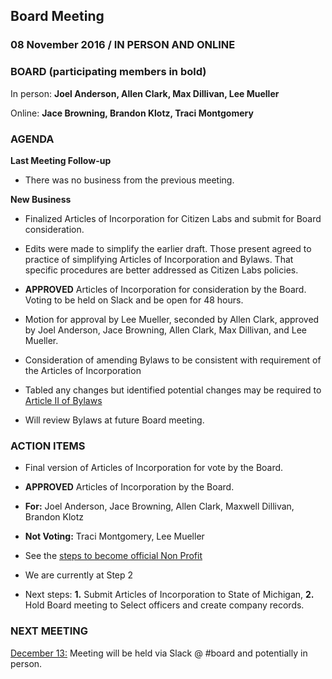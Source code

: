 ## Board Meeting
### 08 November 2016 / IN PERSON AND ONLINE

### BOARD (participating members in bold)
In person: **Joel Anderson, Allen Clark, Max Dillivan, Lee Mueller**

Online: **Jace Browning, Brandon Klotz, Traci Montgomery**

### AGENDA

**Last Meeting Follow-up**

- There was no business from the previous meeting.

**New Business**

- Finalized Articles of Incorporation for Citizen Labs and submit for Board consideration.
 - Edits were made to simplify the earlier draft. Those present agreed to practice of simplifying Articles of Incorporation and Bylaws. That specific procedures are better addressed as Citizen Labs policies.
 - **APPROVED** Articles of Incorporation for consideration by the Board. Voting to be held on Slack and be open for 48 hours.
  - Motion for approval by Lee Mueller, seconded by Allen Clark, approved by Joel Anderson, Jace Browning, Allen Clark, Max Dillivan, and Lee Mueller.

- Consideration of amending Bylaws to be consistent with requirement of the Articles of Incorporation
 - Tabled any changes but identified potential changes may be required to [Article II of Bylaws](https://github.com/citizenlabsgr/community/blob/main/governance/cl_bylaws.md)
 - Will review Bylaws at future Board meeting.

### ACTION ITEMS

- Final version of Articles of Incorporation for vote by the Board.
 - **APPROVED** Articles of Incorporation by the Board.
 - **For:** Joel Anderson, Jace Browning, Allen Clark, Maxwell Dillivan, Brandon Klotz
 - **Not Voting:** Traci Montgomery, Lee Mueller

- See the [steps to become official Non Profit](https://github.com/citizenlabsgr/community/wiki/How-to-Start-a-Non-Profit-in-Michigan)
 - We are currently at Step 2
 - Next steps: **1.** Submit Articles of Incorporation to State of Michigan, **2.** Hold Board meeting to Select officers and create company records.

### NEXT MEETING

[December 13:](https://github.com/citizenlabsgr/community/blob/main/governance/bd_minutes/2016-12-13.md) Meeting will be held via Slack @ #board and potentially in person.
